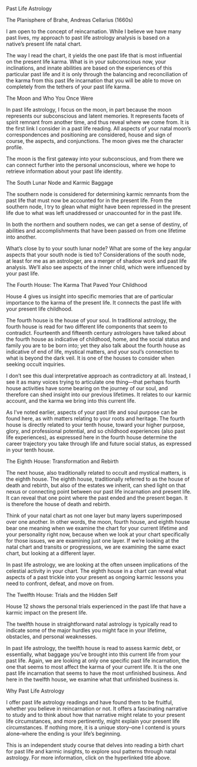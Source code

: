 Past Life Astrology

The Planisphere of Brahe, Andreas Cellarius (1660s)

I am open to the concept of reincarnation. While I believe we have many past lives, my approach to past life astrology analysis is based on a native’s present life natal chart.

The way I read the chart, it yields the one past life that is most influential on the present life karma. What is in your subconscious now, your inclinations, and innate abilities are based on the experiences of this particular past life and it is only through the balancing and reconciliation of the karma from this past life incarnation that you will be able to move on completely from the tethers of your past life karma.

The Moon and Who You Once Were

In past life astrology, I focus on the moon, in part because the moon represents our subconscious and latent memories. It represents facets of spirit remnant from another time, and thus reveal where we come from. It is the first link I consider in a past life reading. All aspects of your natal moon’s correspondences and positioning are considered, house and sign of course, the aspects, and conjunctions. The moon gives me the character profile.

The moon is the first gateway into your subconscious, and from there we can connect further into the personal unconscious, where we hope to retrieve information about your past life identity.

The South Lunar Node and Karmic Baggage

The southern node is considered for determining karmic remnants from the past life that must now be accounted for in the present life. From the southern node, I try to glean what might have been repressed in the present life due to what was left unaddressed or unaccounted for in the past life.

In both the northern and southern nodes, we can get a sense of destiny, of abilities and accomplishments that have been passed on from one lifetime into another.

What’s close by to your south lunar node? What are some of the key angular aspects that your south node is tied to? Considerations of the south node, at least for me as an astrologer, are a merger of shadow work and past life analysis. We’ll also see aspects of the inner child, which were influenced by your past life.

The Fourth House: The Karma That Paved Your Childhood

House 4 gives us insight into specific memories that are of particular importance to the karma of the present life. It connects the past life with your present life childhood.

The fourth house is the house of your soul. In traditional astrology, the fourth house is read for two different life components that seem to contradict. Fourteenth and fifteenth century astrologers have talked about the fourth house as indicative of childhood, home, and the social status and family you are to be born into; yet they also talk about the fourth house as indicative of end of life, mystical matters, and your soul’s connection to what is beyond the dark veil. It is one of the houses to consider when seeking occult inquiries.

I don’t see this dual interpretative approach as contradictory at all. Instead, I see it as many voices trying to articulate one thing—that perhaps fourth house activities have some bearing on the journey of our soul, and therefore can shed insight into our previous lifetimes. It relates to our karmic account, and the karma we bring into this current life.

As I’ve noted earlier, aspects of your past life and soul purpose can be found here, as with matters relating to your roots and heritage. The fourth house is directly related to your tenth house, toward your higher purpose, glory, and professional potential, and so childhood experiences (also past life experiences), as expressed here in the fourth house determine the career trajectory you take through life and future social status, as expressed in your tenth house.

The Eighth House: Transformation and Rebirth

The next house, also traditionally related to occult and mystical matters, is the eighth house. The eighth house, traditionally referred to as the house of death and rebirth, but also of the estates we inherit, can shed light on that nexus or connecting point between our past life incarnation and present life. It can reveal that one point where the past ended and the present began. It is therefore the house of death and rebirth.

Think of your natal chart as not one layer but many layers superimposed over one another. In other words, the moon, fourth house, and eighth house bear one meaning when we examine the chart for your current lifetime and your personality right now, because when we look at your chart specifically for those issues, we are examining just one layer. If we’re looking at the natal chart and transits or progressions, we are examining the same exact chart, but looking at a different layer.

In past life astrology, we are looking at the often unseen implications of the celestial activity in your chart. The eighth house in a chart can reveal what aspects of a past trickle into your present as ongoing karmic lessons you need to confront, defeat, and move on from.

The Twelfth House: Trials and the Hidden Self

House 12 shows the personal trials experienced in the past life that have a karmic impact on the present life.

The twelfth house in straightforward natal astrology is typically read to indicate some of the major hurdles you might face in your lifetime, obstacles, and personal weaknesses.

In past life astrology, the twelfth house is read to assess karmic debt, or essentially, what baggage you’ve brought into this current life from your past life. Again, we are looking at only one specific past life incarnation, the one that seems to most affect the karma of your current life. It is the one past life incarnation that seems to have the most unfinished business. And here in the twelfth house, we examine what that unfinished business is.

Why Past Life Astrology

I offer past life astrology readings and have found them to be fruitful, whether you believe in reincarnation or not. It offers a fascinating narrative to study and to think about how that narrative might relate to your present life circumstances, and more pertinently, might explain your present life circumstances. If nothing more, it is a unique story–one I contend is yours alone–where the ending is your life’s beginning.

This is an independent study course that delves into reading a birth chart for past life and karmic insights, to explore soul patterns through natal astrology. For more information, click on the hyperlinked title above.
